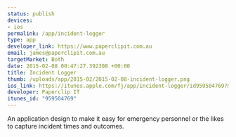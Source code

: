 ```yaml
--- 
status: publish
devices: 
- ios
permalink: /app/incident-logger
type: app
developer_link: https://www.paperclipit.com.au
email: james@paperclipit.com.au
targetMarket: Both
date: 2015-02-08 00:47:27.392308 +00:00
title: Incident Logger
thumb: /uploads/app/2015-02/2015-02-08-incident-logger.png
ios_link: https://itunes.apple.com/fj/app/incident-logger/id959504769?mt=8
developer: Paperclip IT
itunes_id: "959504769"
---
```


An application design to make it easy for emergency personnel or the likes to capture incident times and outcomes.
